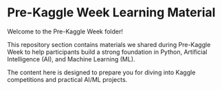 # Pre-Kaggle Week Learning Material
Welcome to the Pre-Kaggle Week folder! 

This repository section contains materials we shared during Pre-Kaggle Week to help participants build a strong foundation in Python, Artificial Intelligence (AI), and Machine Learning (ML).

The content here is designed to prepare you for diving into Kaggle competitions and practical AI/ML projects.

